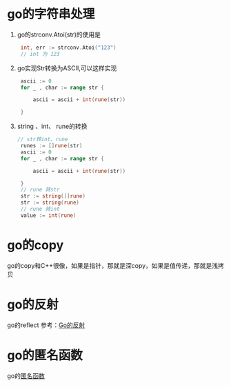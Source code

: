 # go的字符串处理

1. go的strconv.Atoi(str)的使用是
   
   ```go
    int, err := strconv.Atoi("123")
    // int 为 123
   ```

2. go实现Str转换为ASCII,可以这样实现
   
   ```go
    ascii := 0
    for _ , char := range str {
   
        ascii = ascii + int(rune(str))
   
    }
   ```

3. string 、int、 rune的转换
   
   ```go
   // str转int、rune
    runes := []rune(str)
    ascii := 0
    for _ , char := range str {
   
        ascii = ascii + int(rune(str))
   
    }
    // rune 转str
    str := string([]rune)
    str := string(rune)
    // rune 转int
    value := int(rune)
   ```

# go的copy

go的copy和C++很像，如果是指针，那就是深copy，如果是值传递，那就是浅拷贝

# go的反射

go的reflect 参考：[Go的反射](https://www.cnblogs.com/jiujuan/p/17142703.html)

# go的匿名函数

go的[匿名函数](https://gopl-zh.codeyu.com/ch5/ch5-06.html)
